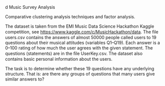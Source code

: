 d Music Survey Analysis

Comparative clustering analysis techniques and factor analysis.

The dataset is taken from the EMI Music Data Science Hackathon Kaggle competition, see https://www.kaggle.com/c/MusicHackathon/data. The ﬁle users.csv contains the answers of almost 50000 people called users to 19 questions about their musical attitudes (variables Q1–Q19). Each answer is a 0–100 rating of how much the user agrees with the given statement. The questions (statements) are in the ﬁle UserKey.csv. The dataset also contains basic personal information about the users. 

The task is to determine whether these 19 questions have any underlying structure. That is: are there any groups of questions that many users give similar answers to? 


